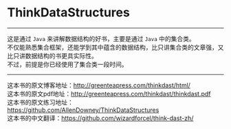 # ThinkDataStructures

---

这是通过 `Java` 来讲解数据结构的好书，主要是通过 `Java` 中的集合类。  
不仅能熟悉集合框架，还能学到其中蕴含的数据结构，比只讲集合类的文章强，又比只讲数据结构的书更具实际性。  
不过，前提是你已经使用了集合类一段时间。  

---

这本书的原文博客地址：http://greenteapress.com/thinkdast/html/  
这本书的原文pdf地址：http://greenteapress.com/thinkdast/thinkdast.pdf  
这本书的原文练习地址：https://github.com/AllenDowney/ThinkDataStructures  
这本书的中文翻译：https://github.com/wizardforcel/think-dast-zh/
